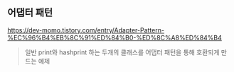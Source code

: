 ## 어댑터 패턴

https://dev-momo.tistory.com/entry/Adapter-Pattern-%EC%96%B4%EB%8C%91%ED%84%B0-%ED%8C%A8%ED%84%B4

> 일반 print와 hashprint 하는 두개의 클래스를 어댑터 패턴을 통해 호환되게 만드는 예제
